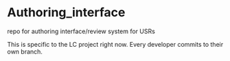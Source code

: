 # Authoring_interface
repo for authoring interface/review system for USRs

This is specific to the LC project right now. 
Every developer commits to their own branch. 


